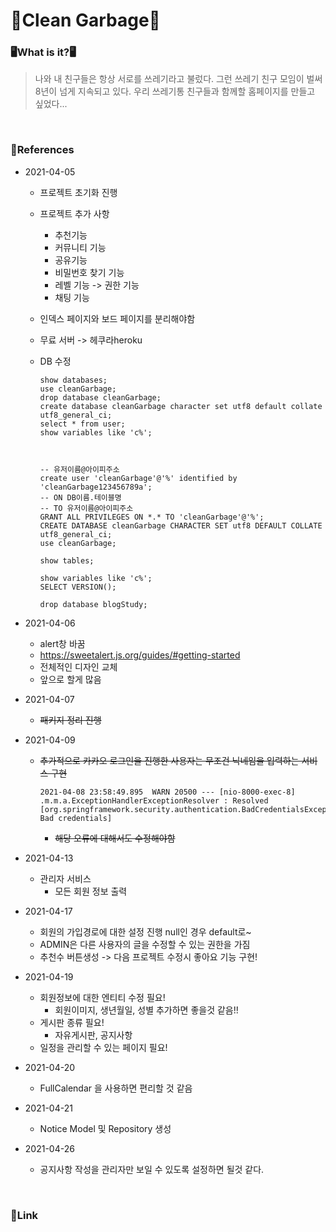 # 🏫Clean Garbage🏫



### 🖥What is it?🖥

> 나와 내 친구들은 항상 서로를 쓰레기라고 불렀다. 그런 쓰레기 친구 모임이 벌써 8년이 넘게 지속되고 있다. 우리 쓰레기통 친구들과 함께할 홈페이지를 만들고 싶었다...

<br>

### 📖References

- 2021-04-05
  - 프로젝트 초기화 진행
  
  - 프로젝트 추가 사항
    - 추천기능
    - 커뮤니티 기능
    - 공유기능
    - 비밀번호 찾기 기능
    - 레벨 기능 -> 권한 기능
    - 채팅 기능
    
  - 인덱스 페이지와 보드 페이지를 분리해야함
  
  - 무료 서버 -> 헤쿠라heroku
  
  - DB 수정
  
    ```
    show databases;
    use cleanGarbage;
    drop database cleanGarbage;
    create database cleanGarbage character set utf8 default collate utf8_general_ci;
    select * from user;
    show variables like 'c%';
    
    
    
    -- 유저이름@아이피주소
    create user 'cleanGarbage'@'%' identified by 'cleanGarbage123456789a';
    -- ON DB이름.테이블명
    -- TO 유저이름@아이피주소
    GRANT ALL PRIVILEGES ON *.* TO 'cleanGarbage'@'%';
    CREATE DATABASE cleanGarbage CHARACTER SET utf8 DEFAULT COLLATE utf8_general_ci;
    use cleanGarbage;
    
    show tables;
    
    show variables like 'c%';
    SELECT VERSION();
    
    drop database blogStudy;
    ```

- 2021-04-06
  - alert창 바꿈
  - https://sweetalert.js.org/guides/#getting-started 
  - 전체적인 디자인 교체
  - 앞으로 할게 많음
  
- 2021-04-07

  - ~~패키지 정리 진행~~
  
- 2021-04-09

  - ~~추가적으로 카카오 로그인을 진행한 사용자는 무조건 닉네임을 입력하는 서비스 구현~~

    ```
    2021-04-08 23:58:49.895  WARN 20500 --- [nio-8000-exec-8] .m.m.a.ExceptionHandlerExceptionResolver : Resolved [org.springframework.security.authentication.BadCredentialsException: Bad credentials]
    ```

    - ~~해당 오류에 대해서도 수정해야함~~
  
- 2021-04-13

  - 관리자 서비스
    - 모든 회원 정보 출력
  
- 2021-04-17

  - 회원의 가입경로에 대한 설정 진행  null인 경우 default로~
  - ADMIN은 다른 사용자의 글을 수정할 수 있는 권한을 가짐
  - 추천수 버튼생성 -> 다음 프로젝트 수정시 좋아요 기능 구현!
  
- 2021-04-19

  - 회원정보에 대한 엔티티 수정 필요!
    - 회원이미지, 생년월일, 성별 추가하면 좋을것 같음!!
  - 게시판 종류 필요! 
    - 자유게시판, 공지사항
  - 일정을 관리할 수 있는 페이지 필요!
  
- 2021-04-20

  - FullCalendar 을 사용하면 편리할 것 같음
  
- 2021-04-21

  - Notice Model 및 Repository 생성
  
- 2021-04-26

  - 공지사항 작성을 관리자만 보일 수 있도록 설정하면 될것 같다.

<br>

### 🔗Link